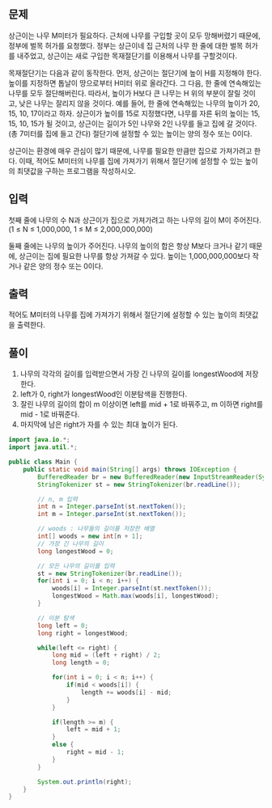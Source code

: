 ## 문제
상근이는 나무 M미터가 필요하다. 근처에 나무를 구입할 곳이 모두 망해버렸기 때문에, 정부에 벌목 허가를 요청했다. 정부는 상근이네 집 근처의 나무 한 줄에 대한 벌목 허가를 내주었고, 상근이는 새로 구입한 목재절단기를 이용해서 나무를 구할것이다.

목재절단기는 다음과 같이 동작한다. 먼저, 상근이는 절단기에 높이 H를 지정해야 한다. 높이를 지정하면 톱날이 땅으로부터 H미터 위로 올라간다. 그 다음, 한 줄에 연속해있는 나무를 모두 절단해버린다. 따라서, 높이가 H보다 큰 나무는 H 위의 부분이 잘릴 것이고, 낮은 나무는 잘리지 않을 것이다. 예를 들어, 한 줄에 연속해있는 나무의 높이가 20, 15, 10, 17이라고 하자. 상근이가 높이를 15로 지정했다면, 나무를 자른 뒤의 높이는 15, 15, 10, 15가 될 것이고, 상근이는 길이가 5인 나무와 2인 나무를 들고 집에 갈 것이다. (총 7미터를 집에 들고 간다) 절단기에 설정할 수 있는 높이는 양의 정수 또는 0이다.

상근이는 환경에 매우 관심이 많기 때문에, 나무를 필요한 만큼만 집으로 가져가려고 한다. 이때, 적어도 M미터의 나무를 집에 가져가기 위해서 절단기에 설정할 수 있는 높이의 최댓값을 구하는 프로그램을 작성하시오.

## 입력
첫째 줄에 나무의 수 N과 상근이가 집으로 가져가려고 하는 나무의 길이 M이 주어진다. (1 ≤ N ≤ 1,000,000, 1 ≤ M ≤ 2,000,000,000)

둘째 줄에는 나무의 높이가 주어진다. 나무의 높이의 합은 항상 M보다 크거나 같기 때문에, 상근이는 집에 필요한 나무를 항상 가져갈 수 있다. 높이는 1,000,000,000보다 작거나 같은 양의 정수 또는 0이다.

## 출력
적어도 M미터의 나무를 집에 가져가기 위해서 절단기에 설정할 수 있는 높이의 최댓값을 출력한다.

## 풀이
1. 나무의 각각의 길이를 입력받으면서 가장 긴 나무의 길이를 longestWood에 저장한다.
2. left가 0, right가 longestWood인 이분탐색을 진행한다.
3. 잘린 나무의 길이의 합이 m 이상이면 left를 mid + 1로 바꿔주고, m 이하면 right를 mid - 1로 바꿔준다.
4. 마지막에 남은 right가 자를 수 있는 최대 높이가 된다.

```java
import java.io.*;
import java.util.*;

public class Main {
    public static void main(String[] args) throws IOException {
        BufferedReader br = new BufferedReader(new InputStreamReader(System.in));
        StringTokenizer st = new StringTokenizer(br.readLine());

        // n, m 입력
        int n = Integer.parseInt(st.nextToken());
        int m = Integer.parseInt(st.nextToken());

        // woods : 나무들의 길이를 저장한 배열
        int[] woods = new int[n + 1];
        // 가장 긴 나무의 길이
        long longestWood = 0;

        // 모든 나무의 길이를 입력
        st = new StringTokenizer(br.readLine());
        for(int i = 0; i < n; i++) {
            woods[i] = Integer.parseInt(st.nextToken());
            longestWood = Math.max(woods[i], longestWood);
        }

        // 이분 탐색
        long left = 0;
        long right = longestWood;

        while(left <= right) {
            long mid = (left + right) / 2;
            long length = 0;

            for(int i = 0; i < n; i++) {
                if(mid < woods[i]) {
                    length += woods[i] - mid;
                }
            }

            if(length >= m) {
                left = mid + 1;
            }
            else {
                right = mid - 1;
            }
        }

        System.out.println(right);
    }
}
```
